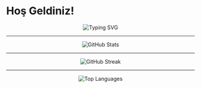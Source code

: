 # Hoş Geldiniz!

<div align="center">
  <img src="https://readme-typing-svg.herokuapp.com?font=Fira+Code&size=24&pause=1000&color=F70000&center=true&vCenter=true&width=435&lines=Welcome+to+my+GitHub!;I'm+a+Developer.;I+love+coding+%F0%9F%92%BB" alt="Typing SVG" />
</div>

---

<div align="center">
  <img src="https://github-readme-stats.vercel.app/api?username=Anonimtasarim&show_icons=true&theme=tokyonight" alt="GitHub Stats" />
</div>

---

<div align="center">
  <img src="https://github-readme-streak-stats.herokuapp.com/?user=Anonimtasarim&theme=radical" alt="GitHub Streak" />
</div>

---

<div align="center">
  <img src="https://github-readme-stats.vercel.app/api/top-langs/?username=Anonimtasarim&layout=compact&theme=gruvbox" alt="Top Languages" />
</div>





